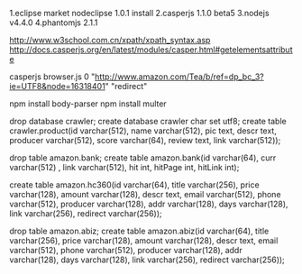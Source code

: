 1.eclipse market nodeclipse 1.0.1 install
2.casperjs 1.1.0 beta5
3.nodejs v4.4.0
4.phantomjs 2.1.1

http://www.w3school.com.cn/xpath/xpath_syntax.asp
http://docs.casperjs.org/en/latest/modules/casper.html#getelementsattribute

casperjs browser.js 0 "http://www.amazon.com/Tea/b/ref=dp_bc_3?ie=UTF8&node=16318401" "redirect"

npm install body-parser
npm install multer


drop database crawler;
create database crawler char set utf8;
create table crawler.product(id varchar(512), name varchar(512), pic text, descr text, producer varchar(512), score varchar(64), review text, link varchar(512));

drop table amazon.bank;
create table amazon.bank(id varchar(64), curr varchar(512) , link varchar(512), hit int, hitPage int, hitLink int);

create table amazon.hc360(id varchar(64), title varchar(256), price varchar(128), amount varchar(128), descr text, email varchar(512), phone varchar(512), producer varchar(128), addr varchar(128), days varchar(128), link varchar(256), redirect varchar(256));

drop table amazon.abiz;
create table amazon.abiz(id varchar(64), title varchar(256), price varchar(128), amount varchar(128), descr text, email varchar(512), phone varchar(512), producer varchar(128), addr varchar(128), days varchar(128), link varchar(256), redirect varchar(256));